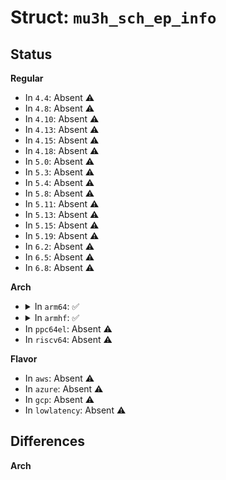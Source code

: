 # Struct: <code>mu3h_sch_ep_info</code>

## Status
<b>Regular</b>
<ul>
<li>
In <code>4.4</code>: Absent ⚠️
</li>
<li>
In <code>4.8</code>: Absent ⚠️
</li>
<li>
In <code>4.10</code>: Absent ⚠️
</li>
<li>
In <code>4.13</code>: Absent ⚠️
</li>
<li>
In <code>4.15</code>: Absent ⚠️
</li>
<li>
In <code>4.18</code>: Absent ⚠️
</li>
<li>
In <code>5.0</code>: Absent ⚠️
</li>
<li>
In <code>5.3</code>: Absent ⚠️
</li>
<li>
In <code>5.4</code>: Absent ⚠️
</li>
<li>
In <code>5.8</code>: Absent ⚠️
</li>
<li>
In <code>5.11</code>: Absent ⚠️
</li>
<li>
In <code>5.13</code>: Absent ⚠️
</li>
<li>
In <code>5.15</code>: Absent ⚠️
</li>
<li>
In <code>5.19</code>: Absent ⚠️
</li>
<li>
In <code>6.2</code>: Absent ⚠️
</li>
<li>
In <code>6.5</code>: Absent ⚠️
</li>
<li>
In <code>6.8</code>: Absent ⚠️
</li>
</ul>
<b>Arch</b>
<ul>
<li>
<details>
<summary>In <code>arm64</code>: ✅</summary>

```c
struct mu3h_sch_ep_info {
    u32 esit;
    u32 num_budget_microframes;
    u32 bw_cost_per_microframe;
    struct list_head endpoint;
    struct list_head tt_endpoint;
    struct mu3h_sch_tt *sch_tt;
    u32 ep_type;
    u32 maxpkt;
    void *ep;
    u32 offset;
    u32 repeat;
    u32 pkts;
    u32 cs_count;
    u32 burst_mode;
    u32 bw_budget_table[0];
};
```
</details>
</li>
<li>
<details>
<summary>In <code>armhf</code>: ✅</summary>

```c
struct mu3h_sch_ep_info {
    u32 esit;
    u32 num_budget_microframes;
    u32 bw_cost_per_microframe;
    struct list_head endpoint;
    struct list_head tt_endpoint;
    struct mu3h_sch_tt *sch_tt;
    u32 ep_type;
    u32 maxpkt;
    void *ep;
    u32 offset;
    u32 repeat;
    u32 pkts;
    u32 cs_count;
    u32 burst_mode;
    u32 bw_budget_table[0];
};
```
</details>
</li>
<li>
In <code>ppc64el</code>: Absent ⚠️
</li>
<li>
In <code>riscv64</code>: Absent ⚠️
</li>
</ul>
<b>Flavor</b>
<ul>
<li>
In <code>aws</code>: Absent ⚠️
</li>
<li>
In <code>azure</code>: Absent ⚠️
</li>
<li>
In <code>gcp</code>: Absent ⚠️
</li>
<li>
In <code>lowlatency</code>: Absent ⚠️
</li>
</ul>

## Differences
<b>Arch</b>
<ul>
</ul>
